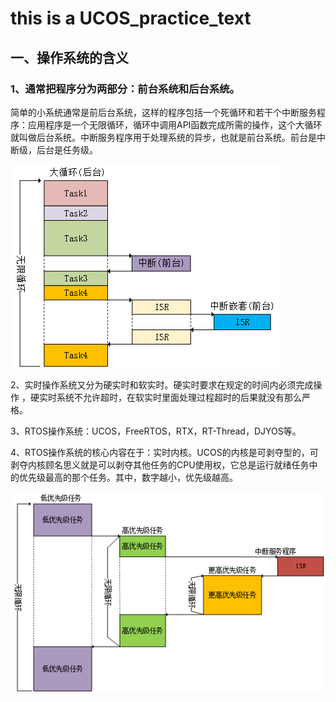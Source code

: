# this is a UCOS_practice_text

## 一、操作系统的含义
### 1、通常把程序分为两部分：前台系统和后台系统。
简单的小系统通常是前后台系统，这样的程序包括一个死循环和若干个中断服务程序：应用程序是一个无限循环，循环中调用API函数完成所需的操作，这个大循环就叫做后台系统。中断服务程序用于处理系统的异步，也就是前台系统。前台是中断级，后台是任务级。

![avatar](picture/1.PNG)

2、实时操作系统又分为硬实时和软实时。硬实时要求在规定的时间内必须完成操作 ，硬实时系统不允许超时，在软实时里面处理过程超时的后果就没有那么严格。

3、RTOS操作系统：UCOS，FreeRTOS，RTX，RT-Thread，DJYOS等。

 4、RTOS操作系统的核心内容在于：实时内核。UCOS的内核是可剥夺型的，可剥夺内核顾名思义就是可以剥夺其他任务的CPU使用权，它总是运行就绪任务中的优先级最高的那个任务。其中，数字越小，优先级越高。
 
 ![avatar](picture/2.PNG)

